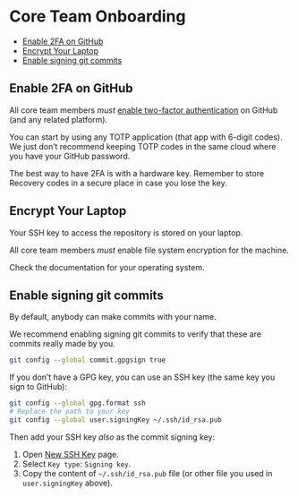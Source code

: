 # Core Team Onboarding

- [Enable 2FA on GitHub](#enable-2fa-on-github)
- [Encrypt Your Laptop](#encrypt-your-laptop)
- [Enable signing git commits](#enable-signing-git-commits)

## Enable 2FA on GitHub

All core team members _must_ [enable two-factor authentication](https://github.com/settings/security) on GitHub (and any related platform).

You can start by using any TOTP application (that app with 6-digit codes). We just don’t recommend keeping TOTP codes in the same cloud where you have your GitHub password.

The best way to have 2FA is with a hardware key. Remember to store Recovery codes in a secure place in case you lose the key.

## Encrypt Your Laptop

Your SSH key to access the repository is stored on your laptop.

All core team members _must_ enable file system encryption for the machine.

Check the documentation for your operating system.

## Enable signing git commits

By default, anybody can make commits with your name.

We recommend enabling signing git commits to verify that these are commits really made by you.

```sh
git config --global commit.gpgsign true
```

If you don’t have a GPG key, you can use an SSH key (the same key you sign to GitHub):

```sh
git config --global gpg.format ssh
# Replace the path to your key
git config --global user.signingKey ~/.ssh/id_rsa.pub
```

Then add your SSH key _also_ as the commit signing key:

1. Open [New SSH Key](https://github.com/settings/ssh/new) page.
2. Select `Key type`: `Signing key`.
3. Copy the content of `~/.ssh/id_rsa.pub` file (or other file you used in `user.signingKey` above).
